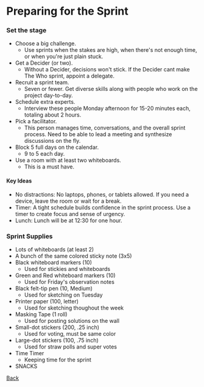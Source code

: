 # Preparing for the Sprint


### Set the stage
* Choose a big challenge.
  * Use sprints when the stakes are high, when there's not enough time, or when you're just plain stuck.
* Get a Decider (or two).
  * Without a Decider, decisions won't stick. If the Decider cant make The Who sprint, appoint a delegate.
* Recruit a sprint team.
  * Seven or fewer. Get diverse skills along with people who work on the project day-to-day.
* Schedule extra experts.
  * Interview these people Monday afternoon for 15-20 minutes each, totaling about 2 hours.
* Pick a facilitator.
  * This person manages time, conversations, and the overall sprint process. Need to be able to lead a meeting and synthesize discussions on the fly.
* Block 5 full days on the calendar.
  * 9 to 5 each day.
* Use a room with at least two whiteboards.
  * This is a must have. 

#### Key Ideas
* No distractions: No laptops, phones, or tablets allowed. If you need a device, leave the room or wait for a break.
* Timer: A tight schedule builds confidence in the sprint process. Use a timer to create focus and sense of urgency.
* Lunch: Lunch will be at 12:30 for one hour.


### Sprint Supplies
* Lots of whiteboards (at least 2)
* A bunch of the same colored sticky note (3x5)
* Black whiteboard markers (10)
  * Used for stickies and whiteboards
* Green and Red whiteboard markers (10)
  * Used for Friday's observation notes
* Black felt-tip pen (10, Medium)
  * Used for sketching on Tuesday
* Printer paper (100, letter)
  * Used for sketching thoughout the week
* Masking Tape (1 roll)
  * Used for posting solutions on the wall
* Small-dot stickers (200, .25 inch)
  * Used for voting, must be same color
* Large-dot stickers (100, .75 inch)
  * Used for straw polls and super votes
* Time Timer
  * Keeping time for the sprint
* SNACKS


[Back](../Sprint/Sprint.md)






